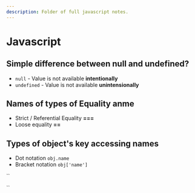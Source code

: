 ```yaml
---
description: Folder of full javascript notes.
---
```


# Javascript

## Simple difference between null and undefined?

* `null` - Value is not available **intentionally**
* `undefined` - Value is not available **unintensionally**

## Names of types of Equality anme

* Strict / Referential Equality **===**
* Loose equality **==**

## Types of object's key accessing names

* Dot notation `obj.name`
* Bracket notation `obj['name']`

\`\`

\`\`

